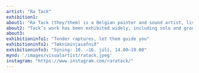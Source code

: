 ```yaml
---
artist: "Ra Tack"
exhibition1: 
about1: "Ra Tack (they/them) is a Belgian painter and sound artist, living and working in Seyðisfjörður, Iceland. Their paintings oscillate between abstraction and representation, often rendered in oil on large canvases. Tack’s compositions are composed of lush, expressive textures and colours, and deal with themes of transition, duality, love and longing." 
about2: "Tack’s work has been exhibited widely, including solo and group exhibitions in London, Ghent, Antwerp, Berlin, New York, Copenhagen, and Marrakech. Ra is one of the leading painters working in East Iceland today."
about3: 
exhibitioninfo1: "Tender raptures, let them guide you"
exhibitioninfo2: "Tækniminjasafnið"
exhibitioninfo3: "Sýning: 10. –16. júlí, 14.00–19.00"
mynd: '/images/visualartist/ratack.jpeg'
instagram: "https://www.instagram.com/raratack/"
---
```

